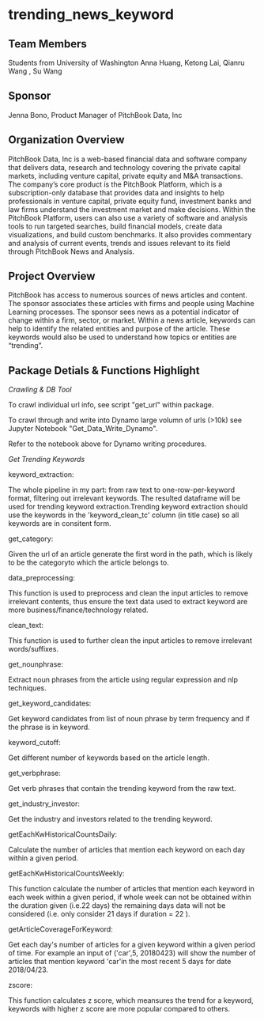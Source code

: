 # trending_news_keyword

## Team Members
Students from University of Washington
Anna Huang, Ketong Lai, Qianru Wang , Su Wang

## Sponsor
Jenna Bono, Product Manager of PitchBook Data, Inc
  
## Organization Overview
PitchBook Data, Inc is a web-based financial data and software company that delivers data, research and technology covering the private capital markets, including venture capital, private equity and M&A transactions. The company’s core product is the PitchBook Platform, which is a subscription-only database that provides data and insights to help professionals in venture capital, private equity fund, investment banks and law firms understand the investment market and make decisions. Within the PitchBook Platform, users can also use a variety of software and analysis tools to run targeted searches, build financial models, create data visualizations, and build custom benchmarks. It also provides commentary and analysis of current events, trends and issues relevant to its field through PitchBook News and Analysis. 

## Project Overview
PitchBook has access to numerous sources of news articles and content. The sponsor associates these articles with firms and people using Machine Learning processes. The sponsor sees news as a potential indicator of change within a firm, sector, or market. 
Within a news article, keywords can help to identify the related entities and purpose of the article. These keywords would also be used to understand how topics or entities are “trending”. 

## Package Detials & Functions Highlight
*Crawling & DB Tool*

To crawl individual url info, see script "get_url" within package.

To crawl through and write into Dynamo large volumn of urls (>10k) see Jupyter Notebook "Get_Data_Write_Dynamo".

Refer to the notebook above for Dynamo writing procedures.




*Get Trending Keywords*

keyword_extraction:

The whole pipeline in my part: from raw text to one-row-per-keyword format, filtering out irrelevant keywords. The resulted dataframe will be used for trending keyword extraction.Trending keyword extraction should use the keywords in the 'keyword_clean_tc' column (in title case) so all keywords are in consitent form.

get_category: 

Given the url of an article generate the first word in the path, which is likely to be the categoryto which the article belongs to.

data_preprocessing: 

This function is used to preprocess and clean the input articles to remove irrelevant contents, thus ensure the text data used to extract keyword are more business/finance/technology related.

clean_text: 

This function is used to further clean the input articles to remove irrelevant words/suffixes.

get_nounphrase:

Extract noun phrases from the article using regular expression and nlp techniques.

get_keyword_candidates: 

Get keyword candidates from list of noun phrase by term frequency and if the phrase is in keyword.

keyword_cutoff: 

Get different number of keywords based on the article length.

get_verbphrase: 

Get verb phrases that contain the trending keyword from the raw text.

get_industry_investor: 

Get the industry and investors related to the trending keyword.

getEachKwHistoricalCountsDaily:

Calculate the number of articles that mention each keyword on each day within a given period.

getEachKwHistoricalCountsWeekly:

This function calculate the number of articles that mention each keyword in each week within a given period, if whole week can not be obtained within the duration given (i.e.22 days) the remaining days data will not be considered (i.e. only consider 21 days if duration = 22 ).

getArticleCoverageForKeyword:

Get each day's number of articles for a given keyword within a given period of time. For example an input of ('car',5, 20180423) will show the number of articles that mention keyword 'car'in the most recent 5 days for date 2018/04/23.

zscore:

This function calculates z score, which meansures the trend for a keyword, keywords with higher z score are more popular compared to others.
